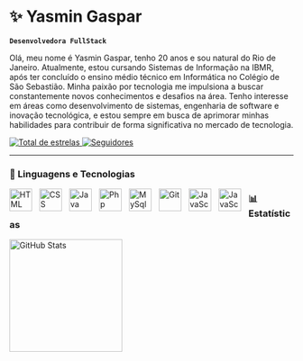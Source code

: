 # ✨ Yasmin Gaspar

**`Desenvolvedora FullStack`**

Olá, meu nome é Yasmin Gaspar, tenho 20 anos e sou natural do Rio de Janeiro. Atualmente, estou cursando Sistemas de Informação na IBMR, após ter concluído o ensino médio técnico em Informática no Colégio de São Sebastião. Minha paixão por tecnologia me impulsiona a buscar constantemente novos conhecimentos e desafios na área. Tenho interesse em áreas como desenvolvimento de sistemas, engenharia de software e inovação tecnológica, e estou sempre em busca de aprimorar minhas habilidades para contribuir de forma significativa no mercado de tecnologia.

<p align="left">
    <a href="https://github.com/yasmingaspar?tab=repositories&sort=stargazers">
        <img 
            alt="Total de estrelas" 
            title="Total de estrelas GitHub" 
            src="https://custom-icon-badges.demolab.com/github/stars/yasmingaspar?color=55960c&style=for-the-badge&labelColor=488207&logo=star&label=estrelas"
        />
    </a>
    <a href="https://github.com/yasmingaspar?tab=followers">
        <img 
            alt="Seguidores" 
            title="Me siga no GitHub" 
            src="https://custom-icon-badges.demolab.com/github/followers/yasmingaspar?color=236ad3&labelColor=1155ba&style=for-the-badge&logo=github&label=Seguidores&logoColor=white"
        />
    </a>
</p>

---

### 👾 Linguagens e Tecnologias

<img 
    align="left" 
    alt="HTML"
    title="HTML" 
    width="40px" 
    style="padding-right: 10px;" 
    src="https://cdn.jsdelivr.net/gh/devicons/devicon@latest/icons/html5/html5-original.svg" 
/>
<img 
    align="left" 
    alt="CSS" 
    title="CSS"
    width="40px" 
    style="padding-right: 10px;" 
    src="https://cdn.jsdelivr.net/gh/devicons/devicon@latest/icons/css3/css3-original.svg" 
/>
<img 
    align="left" 
    alt="Java" 
    title="Java"
    width="40px" 
    style="padding-right: 10px;" 
    src="https://cdn.jsdelivr.net/gh/devicons/devicon@latest/icons/java/java-original.svg" 
  />
  
  <img 
    align="left" 
    alt="Php" 
    title="Php"
    width="40px" 
    style="padding-right: 10px;" 
    src="https://cdn.jsdelivr.net/gh/devicons/devicon@latest/icons/php/php-original.svg" 
  />
  <img 
    align="left" 
    alt="MySql" 
    title="MySql"
    width="40px" 
    style="padding-right: 10px;"
    src="https://cdn.jsdelivr.net/gh/devicons/devicon@latest/icons/mysql/mysql-original.svg" 
  />
  <img 
    align="left" 
    alt="Git" 
    title="Git"
    width="40px" 
    style="padding-right: 10px;"
    src="https://cdn.jsdelivr.net/gh/devicons/devicon@latest/icons/git/git-original.svg" 
    />
  <img 
    align="left" 
    alt="JavaScript" 
    title="JavaScript"
    width="40px" 
    style="padding-right: 10px;"
    src="https://cdn.jsdelivr.net/gh/devicons/devicon@latest/icons/javascript/javascript-original.svg" 
    />
  <img 
    align="left" 
    alt="JavaScript" 
    title="JavaScript"
    width="40px" 
    style="padding-right: 10px;"
    src="https://cdn.jsdelivr.net/gh/devicons/devicon@latest/icons/spring/spring-original.svg" 
    />

### 📊 Estatísticas

<img 
    align="left" 
    alt="GitHub Stats" 
    height="200" 
    style="padding-right: 10px;"
    src="https://github-readme-stats.vercel.app/api?username=yasmingaspar&show_icons=true&theme=shadow_red&include_all_commits=true&locale=pt-br" 
  /> 
  

  
